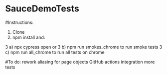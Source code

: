 # SauceDemoTests

#Instructions:
1. Clone
2. npm install
and:

3 a) npx cypress open
or 
3 b) npm run smokes_chrome to run smoke tests
3 c) npm run all_chrome to run all tests on chrome


#To do:
rework aliasing for page objects
GitHub actions integration
more tests
